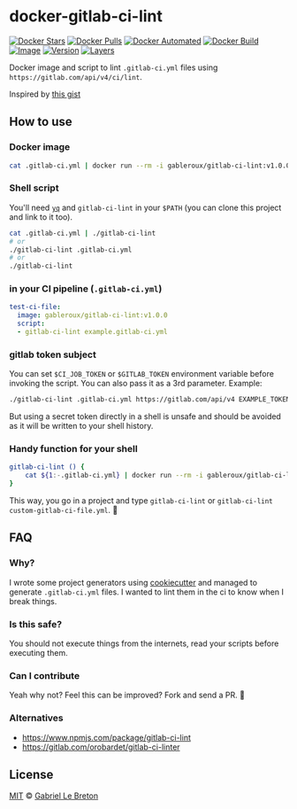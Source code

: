 # docker-gitlab-ci-lint

[![Docker Stars](https://img.shields.io/docker/stars/gableroux/gitlab-ci-lint.svg)](https://hub.docker.com/r/gableroux/gitlab-ci-lint)
[![Docker Pulls](https://img.shields.io/docker/pulls/gableroux/gitlab-ci-lint.svg)](https://hub.docker.com/r/gableroux/gitlab-ci-lint)
[![Docker Automated](https://img.shields.io/docker/automated/gableroux/gitlab-ci-lint.svg)](https://hub.docker.com/r/gableroux/gitlab-ci-lint)
[![Docker Build](https://img.shields.io/docker/build/gableroux/gitlab-ci-lint.svg)](https://hub.docker.com/r/gableroux/gitlab-ci-lint)
[![Image](https://images.microbadger.com/badges/image/gableroux/gitlab-ci-lint.svg)](https://microbadger.com/images/gableroux/gitlab-ci-lint)
[![Version](https://images.microbadger.com/badges/version/gableroux/gitlab-ci-lint.svg)](https://microbadger.com/images/gableroux/gitlab-ci-lint)
[![Layers](https://images.microbadger.com/badges/image/gableroux/gitlab-ci-lint.svg)](https://microbadger.com/images/gableroux/gitlab-ci-lint)

Docker image and script to lint `.gitlab-ci.yml` files using `https://gitlab.com/api/v4/ci/lint`. 

Inspired by [this gist](https://gist.github.com/Betree/56f9669c3adb2a1633429ff321198fff)

## How to use

### Docker image

```bash
cat .gitlab-ci.yml | docker run --rm -i gableroux/gitlab-ci-lint:v1.0.0
```

### Shell script

You'll need [`yq`](https://github.com/mikefarah/yq) and `gitlab-ci-lint` in your `$PATH` (you can clone this project and link to it too).

```bash
cat .gitlab-ci.yml | ./gitlab-ci-lint
# or
./gitlab-ci-lint .gitlab-ci.yml
# or
./gitlab-ci-lint
```

### in your CI pipeline (`.gitlab-ci.yml`)

```yaml
test-ci-file:
  image: gableroux/gitlab-ci-lint:v1.0.0
  script:
  - gitlab-ci-lint example.gitlab-ci.yml
```

### gitlab token subject

You can set `$CI_JOB_TOKEN` or `$GITLAB_TOKEN` environment variable before invoking the script.
You can also pass it as a 3rd parameter. Example:  

```bash
./gitlab-ci-lint .gitlab-ci.yml https://gitlab.com/api/v4 EXAMPLE_TOKEN
```

But using a secret token directly in a shell is unsafe and should be avoided as it will be written to your shell history.

### Handy function for your shell

```bash
gitlab-ci-lint () {
	cat ${1:-.gitlab-ci.yml} | docker run --rm -i gableroux/gitlab-ci-lint:v1.0.0
}
```

This way, you go in a project and type `gitlab-ci-lint` or `gitlab-ci-lint custom-gitlab-ci-file.yml`. :tada:

## FAQ

### Why?

I wrote some project generators using [cookiecutter](https://github.com/audreyr/cookiecutter) and managed to generate `.gitlab-ci.yml` files. I wanted to lint them in the ci to know when I break things.

### Is this safe?

You should not execute things from the internets, read your scripts before executing them.

### Can I contribute

Yeah why not? Feel this can be improved? Fork and send a PR. :tada:

### Alternatives

* https://www.npmjs.com/package/gitlab-ci-lint
* https://gitlab.com/orobardet/gitlab-ci-linter

## License

[MIT](LICENSE.md) © [Gabriel Le Breton](https://gableroux.com)
